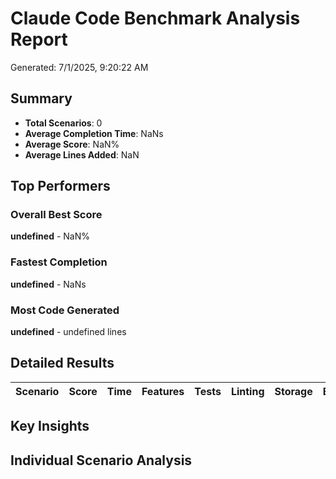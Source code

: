 # Claude Code Benchmark Analysis Report

Generated: 7/1/2025, 9:20:22 AM

## Summary

- **Total Scenarios**: 0
- **Average Completion Time**: NaNs
- **Average Score**: NaN%
- **Average Lines Added**: NaN

## Top Performers

### Overall Best Score
**undefined** - NaN%

### Fastest Completion
**undefined** - NaNs

### Most Code Generated
**undefined** - undefined lines

## Detailed Results

| Scenario | Score | Time | Features | Tests | Linting | Storage | Errors |
|----------|-------|------|----------|-------|---------|---------|--------|


## Key Insights



## Individual Scenario Analysis

